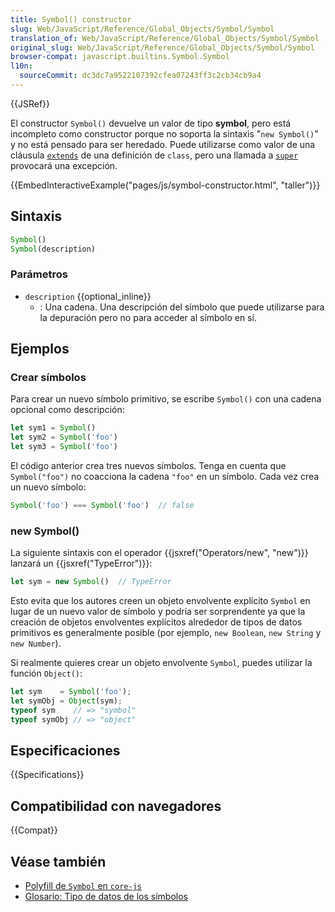 ```yaml
---
title: Symbol() constructor
slug: Web/JavaScript/Reference/Global_Objects/Symbol/Symbol
translation_of: Web/JavaScript/Reference/Global_Objects/Symbol/Symbol
original_slug: Web/JavaScript/Reference/Global_Objects/Symbol/Symbol
browser-compat: javascript.builtins.Symbol.Symbol
l10n:
  sourceCommit: dc3dc7a9522107392cfea07243ff3c2cb34cb9a4
---
```


{{JSRef}}

El constructor `Symbol()` devuelve un valor de tipo **symbol**, pero está incompleto como constructor porque no soporta la sintaxis "`new Symbol()`" y no está pensado para ser heredado. Puede utilizarse como valor de una cláusula [`extends`](/es/docs/Web/JavaScript/Reference/Classes/extends) de una definición de `class`, pero una llamada a [`super`](/es/docs/Web/JavaScript/Reference/Operators/super) provocará una excepción.

{{EmbedInteractiveExample("pages/js/symbol-constructor.html", "taller")}}

## Sintaxis

```js
Symbol()
Symbol(description)
```

### Parámetros

- `description` {{optional_inline}}
  - : Una cadena. Una descripción del símbolo que puede utilizarse para la depuración pero no para acceder al símbolo en sí.

## Ejemplos

### Crear símbolos

Para crear un nuevo símbolo primitivo, se escribe `Symbol()` con una cadena opcional como descripción:

```js
let sym1 = Symbol()
let sym2 = Symbol('foo')
let sym3 = Symbol('foo')
```

El código anterior crea tres nuevos símbolos. Tenga en cuenta que `Symbol("foo")` no coacciona la cadena `"foo"` en un símbolo. Cada vez crea un nuevo símbolo:

```js
Symbol('foo') === Symbol('foo')  // false
```

### new Symbol()

La siguiente sintaxis con el operador {{jsxref("Operators/new", "new")}} lanzará un {{jsxref("TypeError")}}:

```js
let sym = new Symbol()  // TypeError
```

Esto evita que los autores creen un objeto envolvente explícito `Symbol` en lugar de un nuevo valor de símbolo y podría ser sorprendente ya que la creación de objetos envolventes explícitos alrededor de tipos de datos primitivos es generalmente posible (por ejemplo, `new Boolean`, `new String` y `new Number`).

Si realmente quieres crear un objeto envolvente `Symbol`, puedes utilizar la función `Object()`:

```js
let sym    = Symbol('foo');
let symObj = Object(sym);
typeof sym    // => "symbol"
typeof symObj // => "object"
```

## Especificaciones

{{Specifications}}

## Compatibilidad con navegadores

{{Compat}}

## Véase también

- [Polyfill de `Symbol` en `core-js`](https://github.com/zloirock/core-js#ecmascript-symbol)
- [Glosario: Tipo de datos de los símbolos](/es/docs/Web/JavaScript/Reference/Global_Objects/Symbol)
